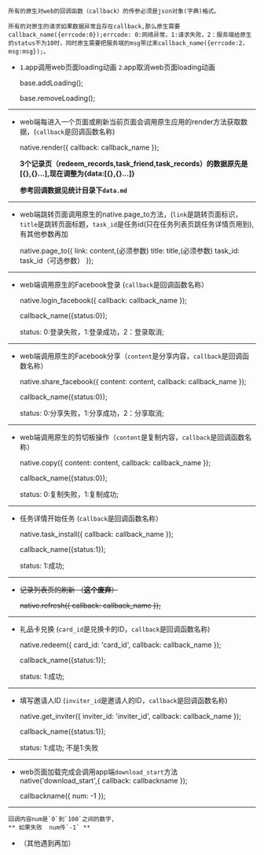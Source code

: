 `所有的原生对web的回调函数（callback）的传参必须是json对象(字典)格式。`

`所有的对原生的请求如果数据异常且存在callback,那么原生需要callback_name({errcode:0});errcode: 0:网络异常，1:请求失败，2：服务端给原生的status不为10时，同时原生需要把服务端的msg带过来callback_name({errcode:2，msg:msg});。`

- `1`.app调用web页面loading动画 `2`.app取消web页面loading动画

	base.addLoading();

	base.removeLoading();

---

- web端每进入一个页面或刷新当前页面会调用原生应用的render方法获取数据，(`callback`是回调函数名称)

	native.render({
		callback: callback_name
	});

	**3个记录页（redeem_records,task_friend,task_records）的数据原先是[{},{}...],现在调整为{data:[{},{}...]}**

	**参考回调数据见统计目录下`data.md`**

---

- web端跳转页面调用原生的native.page_to方法，(`link`是跳转页面标识，`title`是跳转页面标题，`task_id`是任务id(只在任务列表页跳任务详情页用到),有其他参数再加

	native.page_to({
		link: content,(必须参数)
        title: title,(必须参数)
        task_id: task_id（可选参数）
	});

---

- web端调用原生的Facebook登录  (`callback`是回调函数名称）

	native.login_facebook({
        callback: callback_name
    });

    callback_name({status:0});

    status: 0:登录失败，1:登录成功，2：登录取消;

---

- web端调用原生的Facebook分享（`content`是分享内容，`callback`是回调函数名称）

	native.share_facebook({
        content: content,
        callback: callback_name
    });

    callback_name({status:0});

    status: 0:分享失败，1:分享成功，2：分享取消;

---

- web端调用原生的剪切板操作（`content`是复制内容，`callback`是回调函数名称）

	native.copy({
        content: content,
        callback: callback_name
    });

    callback_name({status:0});

    status: 0:复制失败，1:复制成功;

---

- 任务详情开始任务 (`callback`是回调函数名称）

	native.task_install({
		callback: callback_name
	});

    callback_name({status:1});

    status: 1:成功;

---

- <del>记录列表页的刷新	（**这个废弃**）</del>

	<del>
	native.refresh({
		callback: callback_name
	});
	</del>

---


- 礼品卡兑换 (`card_id`是兑换卡的ID，`callback`是回调函数名称)

	native.redeem({
		card_id: 'card_id',
		callback: callback_name
	});

    callback_name({status:1});

    status: 1:成功;

---


- 填写邀请人ID (`inviter_id`是邀请人的ID，`callback`是回调函数名称)

	native.get_inviter({
		inviter_id: 'inviter_id',
		callback: callback_name
	});

    callback_name({status:1});

    status: 1:成功;  不是1:失败

---

- web页面加载完成会调用app端`download_start`方法
	native('download_start',{
		callback: callbackname
	});

	callbackname({
		num: -1
	});
---
	回调内容num是`0`到`100`之间的数字,
	** 如果失败  num传`-1` **

- （其他遇到再加）
